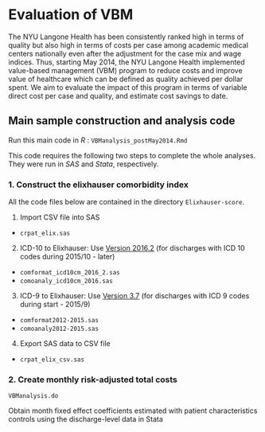 # Evaluation of VBM

The NYU Langone Health has been consistently ranked high in terms of quality but also high in terms of costs per case among academic medical centers nationally even after the adjustment for the case mix and wage indices. Thus, starting May 2014, the NYU Langone Health implemented value-based management (VBM) program to reduce costs and improve value of healthcare which can be defined as quality achieved per dollar spent. We aim to evaluate the impact of this program in terms of variable direct cost per case and quality, and estimate cost savings to date.

## Main sample construction and analysis code
Run this main code in *R* :
`VBManalysis_postMay2014.Rmd`

This code requires the following two steps to complete the whole analyses. They were run in _SAS_ and _Stata_, respectively.

### 1. Construct the elixhauser comorbidity index

All the code files below are contained in the directory `Elixhauser-score`.

1. Import CSV file into SAS
  - `crpat_elix.sas`
2. ICD-10 to Elixhauser: Use [Version 2016.2](https://www.hcup-us.ahrq.gov/toolssoftware/comorbidityicd10/comorbidity_icd10.jsp)
(for discharges with ICD 10 codes during 2015/10 - later)
  - `comformat_icd10cm_2016_2.sas`
  - `comoanaly_icd10cm_2016.sas`
3. ICD-9 to Elixhauser: Use [Version 3.7](https://www.hcup-us.ahrq.gov/toolssoftware/comorbidity/comorbidity.jsp#download)
(for discharges with ICD 9 codes during start - 2015/9)
  - `comformat2012-2015.sas`
  - `comoanaly2012-2015.sas`
4. Export SAS data to CSV file
  - `crpat_elix_csv.sas`

### 2. Create monthly risk-adjusted total costs
`VBManalysis.do`

Obtain month fixed effect coefficients estimated with patient characteristics controls using the discharge-level data in Stata
